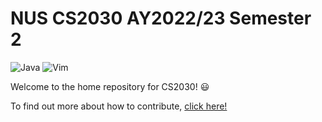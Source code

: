 # NUS CS2030 AY2022/23 Semester 2
![Java](https://img.shields.io/badge/java-%23ED8B00.svg?&style=for-the-badge&logo=java&logoColor=white)
![Vim](https://img.shields.io/badge/VIM-%2311AB00.svg?style=for-the-badge&logo=vim&logoColor=white)

Welcome to the home repository for CS2030! 😃

To find out more about how to contribute, [click here!](https://github.com/nus-cs2030/2223-s2/wiki)
